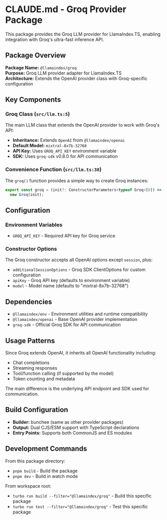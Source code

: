 # CLAUDE.md - Groq Provider Package

This package provides the Groq LLM provider for LlamaIndex.TS, enabling integration with Groq's ultra-fast inference API.

## Package Overview

**Package Name:** `@llamaindex/groq`  
**Purpose:** Groq LLM provider adapter for LlamaIndex.TS  
**Architecture:** Extends the OpenAI provider class with Groq-specific configuration

## Key Components

### Groq Class (`src/llm.ts:5`)

The main LLM class that extends the OpenAI provider to work with Groq's API:

- **Inheritance:** Extends `OpenAI` from `@llamaindex/openai`
- **Default Model:** `mixtral-8x7b-32768`
- **API Key:** Uses `GROQ_API_KEY` environment variable
- **SDK:** Uses `groq-sdk` v0.8.0 for API communication

### Convenience Function (`src/llm.ts:38`)

The `groq()` function provides a simple way to create Groq instances:

```typescript
export const groq = (init?: ConstructorParameters<typeof Groq>[0]) =>
  new Groq(init);
```

## Configuration

### Environment Variables

- `GROQ_API_KEY` - Required API key for Groq service

### Constructor Options

The Groq constructor accepts all OpenAI options except `session`, plus:

- `additionalSessionOptions` - Groq SDK ClientOptions for custom configuration
- `apiKey` - Groq API key (defaults to environment variable)
- `model` - Model name (defaults to "mixtral-8x7b-32768")

## Dependencies

- `@llamaindex/env` - Environment utilities and runtime compatibility
- `@llamaindex/openai` - Base OpenAI provider implementation
- `groq-sdk` - Official Groq SDK for API communication

## Usage Patterns

Since Groq extends OpenAI, it inherits all OpenAI functionality including:

- Chat completions
- Streaming responses
- Tool/function calling (if supported by the model)
- Token counting and metadata

The main difference is the underlying API endpoint and SDK used for communication.

## Build Configuration

- **Builder:** bunchee (same as other provider packages)
- **Output:** Dual CJS/ESM support with TypeScript declarations
- **Entry Points:** Supports both CommonJS and ES modules

## Development Commands

From this package directory:

- `pnpm build` - Build the package
- `pnpm dev` - Build in watch mode

From workspace root:

- `turbo run build --filter="@llamaindex/groq"` - Build this specific package
- `turbo run test --filter="@llamaindex/groq"` - Test this specific package
